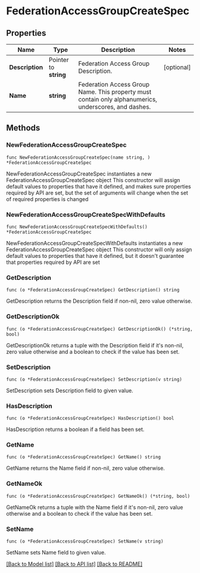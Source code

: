 # FederationAccessGroupCreateSpec

## Properties

Name | Type | Description | Notes
------------ | ------------- | ------------- | -------------
**Description** | Pointer to **string** | Federation Access Group Description. | [optional] 
**Name** | **string** | Federation Access Group Name. This property must contain only alphanumerics, underscores, and dashes. | 

## Methods

### NewFederationAccessGroupCreateSpec

`func NewFederationAccessGroupCreateSpec(name string, ) *FederationAccessGroupCreateSpec`

NewFederationAccessGroupCreateSpec instantiates a new FederationAccessGroupCreateSpec object
This constructor will assign default values to properties that have it defined,
and makes sure properties required by API are set, but the set of arguments
will change when the set of required properties is changed

### NewFederationAccessGroupCreateSpecWithDefaults

`func NewFederationAccessGroupCreateSpecWithDefaults() *FederationAccessGroupCreateSpec`

NewFederationAccessGroupCreateSpecWithDefaults instantiates a new FederationAccessGroupCreateSpec object
This constructor will only assign default values to properties that have it defined,
but it doesn't guarantee that properties required by API are set

### GetDescription

`func (o *FederationAccessGroupCreateSpec) GetDescription() string`

GetDescription returns the Description field if non-nil, zero value otherwise.

### GetDescriptionOk

`func (o *FederationAccessGroupCreateSpec) GetDescriptionOk() (*string, bool)`

GetDescriptionOk returns a tuple with the Description field if it's non-nil, zero value otherwise
and a boolean to check if the value has been set.

### SetDescription

`func (o *FederationAccessGroupCreateSpec) SetDescription(v string)`

SetDescription sets Description field to given value.

### HasDescription

`func (o *FederationAccessGroupCreateSpec) HasDescription() bool`

HasDescription returns a boolean if a field has been set.

### GetName

`func (o *FederationAccessGroupCreateSpec) GetName() string`

GetName returns the Name field if non-nil, zero value otherwise.

### GetNameOk

`func (o *FederationAccessGroupCreateSpec) GetNameOk() (*string, bool)`

GetNameOk returns a tuple with the Name field if it's non-nil, zero value otherwise
and a boolean to check if the value has been set.

### SetName

`func (o *FederationAccessGroupCreateSpec) SetName(v string)`

SetName sets Name field to given value.



[[Back to Model list]](../README.md#documentation-for-models) [[Back to API list]](../README.md#documentation-for-api-endpoints) [[Back to README]](../README.md)



